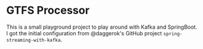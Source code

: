 # GTFS Processor

This is a small playground project to play around with Kafka and SpringBoot. I got the 
initial configuration from @daggerok's GitHub project `spring-streaming-with-kafka`.